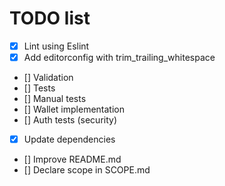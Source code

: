 # TODO list

- [x] Lint using Eslint
- [x] Add editorconfig with trim_trailing_whitespace
- [] Validation
- [] Tests
- [] Manual tests
- [] Wallet implementation
- [] Auth tests (security)
- [x] Update dependencies
- [] Improve README.md
- [] Declare scope in SCOPE.md
